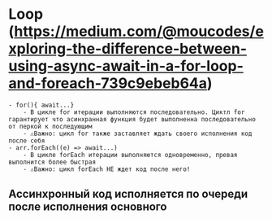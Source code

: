 # Loop (https://medium.com/@moucodes/exploring-the-difference-between-using-async-await-in-a-for-loop-and-foreach-739c9ebeb64a)
    - for(){ await...}
        - В цикле for итерации выполняются последовательно. Циктл for гарантирует что асинхранная функция будет выполненна последовательно от перкой к последующим
        - ⚠️Важно: цикл for также заставляет ждать своего исполнения код после себя
    - arr.forEach((e) => await...)
        - В цикле forEach итерации выполняются одновременно, превая выполнится более быстрая
        - ⚠️Важно: цикл forEach НЕ ждет код после него!

## Ассинхронный код исполняется по очереди после исполнения основного 
